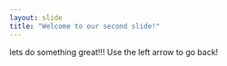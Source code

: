 ```yaml
---
layout: slide
title: "Welcome to our second slide!"
---
```

lets do something great!!!
Use the left arrow to go back!
